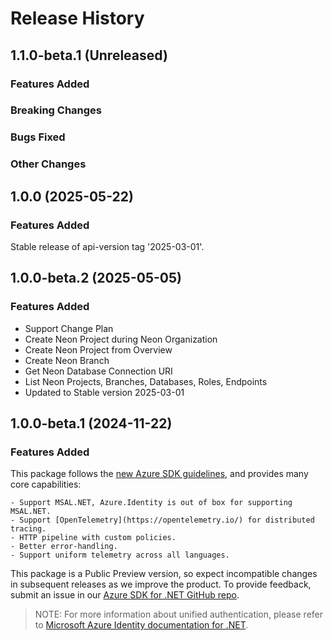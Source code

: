 # Release History

## 1.1.0-beta.1 (Unreleased)

### Features Added

### Breaking Changes

### Bugs Fixed

### Other Changes

## 1.0.0 (2025-05-22)

### Features Added

Stable release of api-version tag '2025-03-01'. 

## 1.0.0-beta.2 (2025-05-05)

### Features Added

- Support Change Plan
- Create Neon Project during Neon Organization
- Create Neon Project from Overview
- Create Neon Branch
- Get Neon Database Connection URI
- List Neon Projects, Branches, Databases, Roles, Endpoints
- Updated to Stable version 2025-03-01


## 1.0.0-beta.1 (2024-11-22)

### Features Added

This package follows the [new Azure SDK guidelines](https://azure.github.io/azure-sdk/general_introduction.html), and provides many core capabilities:

    - Support MSAL.NET, Azure.Identity is out of box for supporting MSAL.NET.
    - Support [OpenTelemetry](https://opentelemetry.io/) for distributed tracing.
    - HTTP pipeline with custom policies.
    - Better error-handling.
    - Support uniform telemetry across all languages.

This package is a Public Preview version, so expect incompatible changes in subsequent releases as we improve the product. To provide feedback, submit an issue in our [Azure SDK for .NET GitHub repo](https://github.com/Azure/azure-sdk-for-net/issues).

> NOTE: For more information about unified authentication, please refer to [Microsoft Azure Identity documentation for .NET](https://docs.microsoft.com/dotnet/api/overview/azure/identity-readme?view=azure-dotnet).

